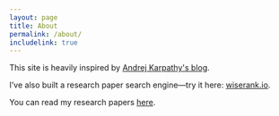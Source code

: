 ```yaml
---
layout: page
title: About
permalink: /about/
includelink: true
---
```


This site is heavily inspired by [Andrej Karpathy's blog](https://karpathy.github.io).

I’ve also built a research paper search engine—try it here: [wiserank.io](https://wiserank.io).

You can read my research papers [here](https://arxiv.org/search/cs?searchtype=author&query=Bharadwaj,+A+R).

